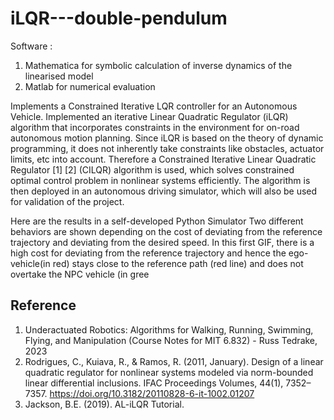 # iLQR---double-pendulum
Software : 
1. Mathematica for symbolic calculation of inverse dynamics of the linearised  model
2. Matlab for numerical evaluation

Implements a Constrained Iterative LQR controller for an Autonomous Vehicle.
Implemented an iterative Linear Quadratic Regulator (iLQR) algorithm that incorporates constraints in the environment for on-road autonomous motion planning. Since iLQR is based on the theory of dynamic programming, it does not inherently take constraints like obstacles, actuator limits, etc into account. Therefore a Constrained Iterative Linear Quadratic Regulator [1] [2] (CILQR) algorithm is used, which solves constrained optimal control problem in nonlinear systems efficiently. The algorithm is then deployed in an autonomous driving simulator, which will also be used for validation of the project.

Here are the results in a self-developed Python Simulator
Two different behaviors are shown depending on the cost of deviating from the reference trajectory and deviating from the desired speed.
In this first GIF, there is a high cost for deviating from the reference trajectory and hence the ego-vehicle(in red) stays close to the reference path (red line) and does not overtake the NPC vehicle (in gree




## Reference
1. Underactuated Robotics: Algorithms for Walking, Running, Swimming, Flying, and Manipulation (Course Notes for MIT 6.832) - Russ Tedrake, 2023
2. Rodrigues, C., Kuiava, R., & Ramos, R. (2011, January). Design of a linear quadratic regulator for nonlinear systems modeled via norm-bounded linear differential inclusions. IFAC Proceedings Volumes, 44(1), 7352–7357. https://doi.org/10.3182/20110828-6-it-1002.01207
3. Jackson, B.E. (2019). AL-iLQR Tutorial.
